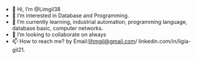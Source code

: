 - 👋 Hi, I’m @Limgil38
- 👀 I’m interested in Database and Programming.
- 🌱 I’m currently learning, industrial automation, programming language, database basic, computer networks.
- 💞️ I’m looking to collaborate on always
- 📫 How to reach me? by Email:lihmgil@gmail.com/ linkedin.com/in/ligia-gil21.

<!---
Limgil38/Limgil38 is a ✨ special ✨ repository because its `README.md` (this file) appears on your GitHub profile.
You can click the Preview link to take a look at your changes.
--->
